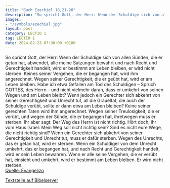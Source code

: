 ```yaml
---
title: "Buch Ezechiel 18,21-28"
description: "So spricht Gott, der Herr: Wenn der Schuldige sich von allen Sünden, die er getan hat, abwendet, alle meine Satzungen bewahrt und nach Recht und Gerechtigkeit handelt, wird er bestimmt am Leben bleiben, er wird nicht sterben. Keines seiner Vergehen, die er begangen hat, wird ihm ...."
images:
- "/symbols/ezechiel.jpg"
layout: post
category: LECTIO 1
tag: LECTIO 1
date: 2024-02-23 07:30:00 +0100
---
```

So spricht Gott, der Herr: Wenn der Schuldige sich von allen Sünden, die er getan hat, abwendet, alle meine Satzungen bewahrt und nach Recht und Gerechtigkeit handelt, wird er bestimmt am Leben bleiben, er wird nicht sterben.
Keines seiner Vergehen, die er begangen hat, wird ihm angerechnet.<!--more--> Wegen seiner Gerechtigkeit, die er geübt hat, wird er am Leben bleiben.
Habe ich etwa Gefallen am Tod des Schuldigen – Spruch GOTTES, des Herrn – und nicht vielmehr daran, dass er umkehrt von seinen Wegen und am Leben bleibt?
Wenn jedoch ein Gerechter sich abkehrt von seiner Gerechtigkeit und Unrecht tut, all die Gräueltat, die auch der Schuldige verübt, sollte er dann etwa am Leben bleiben? Keine seiner gerechten Taten wird ihm angerechnet. Wegen seiner Treulosigkeit, die er verübt, und wegen der Sünde, die er begangen hat, ihretwegen muss er sterben.
Ihr aber sagt: Der Weg des Herrn ist nicht richtig. Hört doch, ihr vom Haus Israel: Mein Weg soll nicht richtig sein? Sind es nicht eure Wege, die nicht richtig sind?
Wenn ein Gerechter sich abkehrt von seiner Gerechtigkeit und Unrecht tut, muss er dafür sterben. Wegen des Unrechts, das er getan hat, wird er sterben.
Wenn ein Schuldiger von dem Unrecht umkehrt, das er begangen hat, und nach Recht und Gerechtigkeit handelt, wird er sein Leben bewahren.
Wenn er alle seine Vergehen, die er verübt hat, einsieht und umkehrt, wird er bestimmt am Leben bleiben. Er wird nicht sterben.<br>
[Quelle: Evangelizo](https://evangeliumtagfuertag.org/DE/gospel)

[Textstelle auf Bibelserver](https://www.bibleserver.com/EU/Ezechiel18,21-28)
